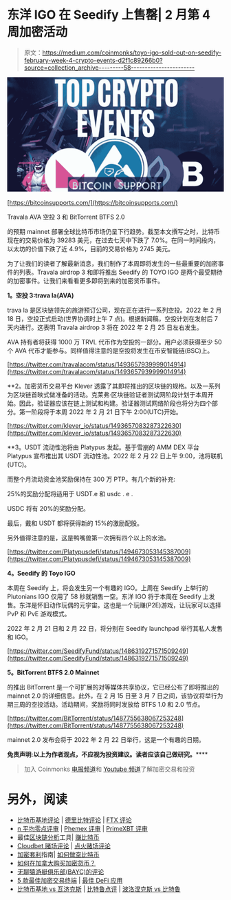 # 东洋 IGO 在 Seedify 上售罄| 2 月第 4 周加密活动

> 原文：<https://medium.com/coinmonks/toyo-igo-sold-out-on-seedify-february-week-4-crypto-events-d2f1c89266b0?source=collection_archive---------58----------------------->

![](img/53d46a864cae8cacfe216da4d46450da.png)

[https://bitcoinsupports.com/](https://bitcoinsupports.com/)

Travala AVA 空投 3 和 BitTorrent BTFS 2.0

的预期 mainnet 部署全球比特币市场仍呈下行趋势。截至本文撰写之时，比特币现在的交易价格为 39283 美元，在过去七天中下跌了 7.0%。在同一时间段内，以太坊的价值下跌了近 4.9%，目前的交易价格为 2745 美元。

为了让我们的读者了解最新消息，我们制作了本周即将发生的一些最重要的加密事件的列表。Travala airdrop 3 和即将推出 Seedify 的 TOYO IGO 是两个最受期待的加密事件。让我们来看看更多即将到来的加密货币事件。

**1。空投 3:trava la(AVA)**

trava la 是区块链领先的旅游预订公司，现在正在进行一系列空投。2022 年 2 月 18 日，空投正式启动(世界协调时上午 7 点)。根据新闻稿，空投计划在发射后 7 天内进行。这表明 Travala airdrop 3 将在 2022 年 2 月 25 日左右发生。

AVA 持有者将获得 1000 万 TRVL 代币作为空投的一部分。用户必须获得至少 50 个 AVA 代币才能参与。同样值得注意的是空投将发生在币安智能链(BSC)上。

[https://twitter.com/travalacom/status/1493657939999014914](https://twitter.com/travalacom/status/1493657939999014914)

**2。加密货币交易平台 Klever 透露了其即将推出的区块链的规格。以及一系列为区块链首映式做准备的活动。克莱弗·区块链验证者测试网阶段计划于本周开始。因此，验证器应该在链上测试和构建。验证器测试网络阶段也将分为四个部分。第一阶段将于本周 2022 年 2 月 21 日下午 2:00(UTC)开始。

[https://twitter.com/klever_io/status/1493657083287322630](https://twitter.com/klever_io/status/1493657083287322630)

**3。USDT 流动性池将由 Platypus 发起。基于雪崩的 AMM DEX 平台 Platypus 宣布推出其 USDT 流动性池。2022 年 2 月 22 日上午 9:00，池将联机(UTC)。

而整个月流动资金池奖励保持在 300 万 PTP。有几个新的补充:

25%的奖励分配将适用于 USDT.e 和 usdc . e .

USDC 将有 20%的奖励分配。

最后，戴和 USDT 都将获得新的 15%的激励配股。

另外值得注意的是，这是鸭嘴兽第一次拥有四个以上的水池。

[https://twitter.com/Platypusdefi/status/1494673053145387009](https://twitter.com/Platypusdefi/status/1494673053145387009)

**4。Seedify 的 Toyo IGO**

本周在 Seedify 上，将会发生另一个有趣的 IGO。上周在 Seedify 上举行的 Plutonians IGO 仅用了 58 秒就销售一空。东洋 IGO 将于本周在 Seedify 上发售。东洋是怀旧动作玩偶的元宇宙。这也是一个玩赚(P2E)游戏，让玩家可以选择 PvP 和 PvE 游戏模式。

2022 年 2 月 21 日和 2 月 22 日，将分别在 Seedify launchpad 举行其私人发售和 IGO。

[https://twitter.com/SeedifyFund/status/1486319271571509249](https://twitter.com/SeedifyFund/status/1486319271571509249)

**5。BitTorrent BTFS 2.0 Mainnet**

的推出 BitTorrent 是一个可扩展的对等媒体共享协议，它已经公布了即将推出的 mainnet 2.0 的详细信息。此外，在 2 月 15 日至 3 月 7 日之间，该协议将举行为期三周的空投活动。活动期间，奖励将同时发放给 BTFS 1.0 和 2.0 节点。

[https://twitter.com/BitTorrent/status/1487755638067253248](https://twitter.com/BitTorrent/status/1487755638067253248)

mainnet 2.0 发布会将于 2022 年 2 月 22 日举行，这是一个有趣的日期。

**免责声明:以上为作者观点，不应视为投资建议。读者应该自己做研究。******

> 加入 Coinmonks [电报频道](https://t.me/coincodecap)和 [Youtube 频道](https://www.youtube.com/c/coinmonks/videos)了解加密交易和投资

# 另外，阅读

*   [比特币基地评论](/coinmonks/coinbase-review-6ef4e0f56064) | [德里比特评论](/coinmonks/deribit-review-options-fees-apis-and-testnet-2ca16c4bbdb2) | [FTX 评论](/coinmonks/ftx-crypto-exchange-review-53664ac1198f)
*   [n 平均零点评审](/coinmonks/ngrave-zero-review-c465cf8307fc) | [Phemex 评审](/coinmonks/phemex-review-4cfba0b49e28) | [PrimeXBT 评审](/coinmonks/primexbt-review-88e0815be858)
*   最佳[区块链分析](https://bitquery.io/blog/best-blockchain-analysis-tools-and-software)工具| [赚比特币](/coinmonks/earn-bitcoin-6e8bd3c592d9)
*   [Cloudbet 赌场评论](https://coincodecap.com/cloudbet-casino-review) | [点火赌场评论](https://coincodecap.com/ignition-casino-review)
*   [加密套利](/coinmonks/crypto-arbitrage-guide-how-to-make-money-as-a-beginner-62bfe5c868f6)指南| [如何做空比特币](/coinmonks/how-to-short-bitcoin-568a2d0b4ae5)
*   [如何在加拿大购买加密货币？](https://coincodecap.com/how-to-buy-cryptocurrency-in-canada)
*   [无聊猿游艇俱乐部(BAYC)的评论](https://coincodecap.com/bored-ape-yacht-club-bayc-review)
*   [5 款最佳加密交易终端](https://coincodecap.com/crypto-trading-terminals) | [最佳 DeFi 应用](https://coincodecap.com/best-defi-apps)
*   [比特币基地 vs 瓦济克斯](https://coincodecap.com/coinbase-vs-wazirx) | [比特鲁点评](https://coincodecap.com/bitrue-review) | [波洛涅克斯 vs 比特鲁](https://coincodecap.com/poloniex-vs-bittrex)